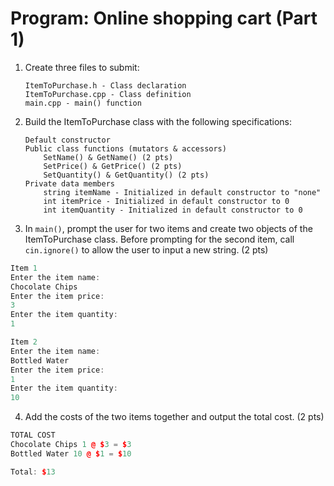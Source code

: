 # Program: Online shopping cart (Part 1)

1.  Create three files to submit:

        ItemToPurchase.h - Class declaration
        ItemToPurchase.cpp - Class definition
        main.cpp - main() function

2.  Build the ItemToPurchase class with the following specifications:

        Default constructor
        Public class functions (mutators & accessors)
            SetName() & GetName() (2 pts)
            SetPrice() & GetPrice() (2 pts)
            SetQuantity() & GetQuantity() (2 pts)
        Private data members
            string itemName - Initialized in default constructor to "none"
            int itemPrice - Initialized in default constructor to 0
            int itemQuantity - Initialized in default constructor to 0

3.  In `main()`, prompt the user for two items and create two objects of the ItemToPurchase class. Before prompting for the second item, call `cin.ignore()` to allow the user to input a new string. (2 pts)

```cpp
Item 1
Enter the item name:
Chocolate Chips
Enter the item price:
3
Enter the item quantity:
1

Item 2
Enter the item name:
Bottled Water
Enter the item price:
1
Enter the item quantity:
10
```

4. Add the costs of the two items together and output the total cost. (2 pts)

```cpp
TOTAL COST
Chocolate Chips 1 @ $3 = $3
Bottled Water 10 @ $1 = $10

Total: $13
```
